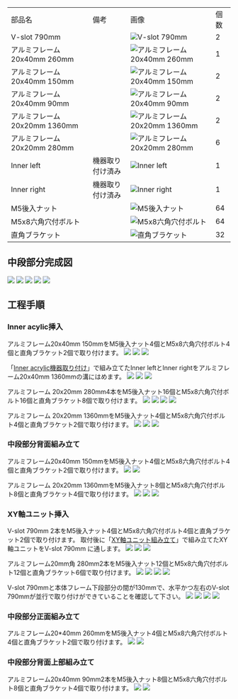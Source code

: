 <table class="packing-list">
    <tbody>
        <tr>
            <td>部品名</td>
            <td>備考</td>
            <td class="packing-img">画像</td>
            <td>個数</td>
        </tr>
        <tr>
            <td>V-slot 790mm</td>
            <td></td>
            <td><img src="./images/007/packing/006.jpg" alt="V-slot 790mm"/></td>
            <td>2</td>
        </tr>
        <tr>
            <td>アルミフレーム20x40mm 260mm</td>
            <td></td>
            <td><img src="./images/007/packing/011.jpg" alt="アルミフレーム20x40mm 260mm"/></td>
            <td>1</td>
        </tr>
        <tr>
            <td>アルミフレーム20x40mm 150mm</td>
            <td></td>
            <td><img src="./images/007/packing/009.jpg" alt="アルミフレーム20x40mm 150mm"/></td>
            <td>2</td>
        </tr>
        <tr>
            <td>アルミフレーム20x40mm 90mm</td>
            <td></td>
            <td><img src="./images/007/packing/010.jpg" alt="アルミフレーム20x40mm 90mm"/></td>
            <td>2</td>
        </tr>
        <tr>
            <td>アルミフレーム 20x20mm 1360mm</td>
            <td></td>
            <td><img src="./images/007/packing/004.jpg" alt="アルミフレーム 20x20mm 1360mm"/></td>
            <td>2</td>
        </tr>
        <tr>
            <td>アルミフレーム 20x20mm 280mm</td>
            <td></td>
            <td><img src="./images/007/packing/002.jpg" alt="アルミフレーム 20x20mm 280mm"/></td>
            <td>6</td>
        </tr>
        <tr>
            <td>Inner left</td>
            <td>機器取り付け済み</td>
            <td><img src="./images/007/packing/061.jpg" alt="Inner left"/></td>
            <td>1</td>
        </tr>
        <tr>
            <td>Inner right</td>
            <td>機器取り付け済み</td>
            <td><img src="./images/007/packing/062.jpg" alt="Inner right"/></td>
            <td>1</td>
        </tr>
        <tr>
            <td>M5後入ナット</td>
            <td></td>
            <td><img src="./images/007/packing/139.jpg" alt="M5後入ナット"/></td>
            <td>64</td>
        </tr>
        <tr>
            <td>M5x8六角穴付ボルト</td>
            <td></td>
            <td><img src="./images/007/packing/144.jpg" alt="M5x8六角穴付ボルト"/></td>
            <td>64</td>
        </tr>
        <tr>
            <td>直角ブラケット</td>
            <td></td>
            <td><img src="./images/007/packing/166.jpg" alt="直角ブラケット"/></td>
            <td>32</td>
        </tr>
    </tbody>
</table>

## 中段部分完成図

<img src="./images/007/000.jpg"/>
<img src="./images/007/001.jpg"/>
<img src="./images/007/002.jpg"/>
<img src="./images/007/003.jpg"/>
<img src="./images/007/004.jpg"/>

## 工程手順

### Inner acylic挿入

アルミフレーム20x40mm 150mmをM5後入ナット4個とM5x8六角穴付ボルト4個と直角ブラケット2個で取り付けます。
<img src="./images/007/005.jpg"/>
<img src="./images/007/006.jpg"/>
<img src="./images/007/007.jpg"/>

「[Inner acrylic機器取り付け](https://www.smartdiys.com/manual/fabool-laser-ds-ver3-inner-acrylic-assembly/)」で組み立てたInner leftとInner rightをアルミフレーム20x40mm 1360mmの溝にはめます。
<img src="./images/007/008.jpg"/>
<img src="./images/007/009.jpg"/>
<img src="./images/007/010.jpg"/>

アルミフレーム 20x20mm 280mm4本をM5後入ナット16個とM5x8六角穴付ボルト16個と直角ブラケット8個で取り付けます。
<img src="./images/007/011.jpg"/>
<img src="./images/007/012.jpg"/>
<img src="./images/007/013.jpg"/>
<img src="./images/007/014.jpg"/>

アルミフレーム 20x20mm 1360mmをM5後入ナット4個とM5x8六角穴付ボルト4個と直角ブラケット2個で取り付けます。
<img src="./images/007/015.jpg"/>
<img src="./images/007/016.jpg"/>
<img src="./images/007/017.jpg"/>

### 中段部分背面組み立て

アルミフレーム20x40mm 150mmをM5後入ナット4個とM5x8六角穴付ボルト4個と直角ブラケット2個で取り付けます。
<img src="./images/007/018.jpg"/>
<img src="./images/007/019.jpg"/>

アルミフレーム 20x20mm 1360mmをM5後入ナット8個とM5x8六角穴付ボルト8個と直角ブラケット4個で取り付けます。
<img src="./images/007/020.jpg"/>
<img src="./images/007/021.jpg"/>
<img src="./images/007/022.jpg"/>

### XY軸ユニット挿入

V-slot 790mm 2本をM5後入ナット4個とM5x8六角穴付ボルト4個と直角ブラケット2個で取り付けます。
取付後に「[XY軸ユニット組み立て](https://www.smartdiys.com/manual/fabool-laser-ds-ver3-xy-axis-unit-assembly/)」で組み立てたXY軸ユニットをV-slot 790mm に通します。
<img src="./images/007/023.jpg"/>
<img src="./images/007/024.jpg"/>
<img src="./images/007/025.jpg"/>

アルミフレーム20mm角 280mm2本をM5後入ナット12個とM5x8六角穴付ボルト12個と直角ブラケット6個で取り付けます。
<img src="./images/007/026.jpg"/>
<img src="./images/007/027.jpg"/>
<img src="./images/007/028.jpg"/>
<img src="./images/007/029.jpg"/>

V-slot 790mmと本体フレーム下段部分の間が130mmで、水平かつ左右のV-slot 790mmが並行で取り付けができていることを確認して下さい。
<img src="./images/007/030.jpg"/>
<img src="./images/007/031.jpg"/>
<img src="./images/007/032.jpg"/>
<img src="./images/007/033.jpg"/>

### 中段部分正面組み立て

アルミフレーム20*40mm 260mmをM5後入ナット4個とM5x8六角穴付ボルト4個と直角ブラケット2個で取り付けます。
<img src="./images/007/034.jpg"/>
<img src="./images/007/035.jpg"/>

### 中段部分背面上部組み立て

アルミフレーム20x40mm 90mm2本をM5後入ナット8個とM5x8六角穴付ボルト8個と直角ブラケット4個で取り付けます。
<img src="./images/007/036.jpg"/>
<img src="./images/007/037.jpg"/>
